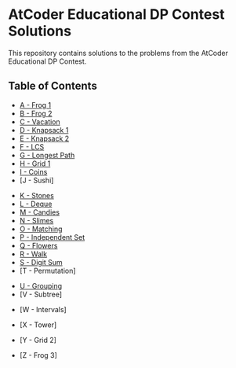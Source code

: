 # AtCoder Educational DP Contest Solutions

This repository contains solutions to the problems from the AtCoder Educational DP Contest.

## Table of Contents
- [A - Frog 1](https://atcoder.jp/contests/dp/tasks/dp_a)
- [B - Frog 2](https://atcoder.jp/contests/dp/tasks/dp_b)
- [C - Vacation](https://atcoder.jp/contests/dp/tasks/dp_c)
- [D - Knapsack 1](https://atcoder.jp/contests/dp/tasks/dp_d)
- [E - Knapsack 2](https://atcoder.jp/contests/dp/tasks/dp_e)
- [F - LCS](https://atcoder.jp/contests/dp/tasks/dp_f)
- [G - Longest Path](https://atcoder.jp/contests/dp/tasks/dp_g)
- [H - Grid 1](https://atcoder.jp/contests/dp/tasks/dp_h)
- [I - Coins](https://atcoder.jp/contests/dp/tasks/dp_i)
- [J - Sushi]
<!-- (https://atcoder.jp/contests/dp/tasks/dp_j) -->
- [K - Stones](https://atcoder.jp/contests/dp/tasks/dp_k)
- [L - Deque](https://atcoder.jp/contests/dp/tasks/dp_l)
- [M - Candies](https://atcoder.jp/contests/dp/tasks/dp_m)
- [N - Slimes](https://atcoder.jp/contests/dp/tasks/dp_n)
- [O - Matching](https://atcoder.jp/contests/dp/tasks/dp_o)
- [P - Independent Set](https://atcoder.jp/contests/dp/tasks/dp_p)
- [Q - Flowers](https://atcoder.jp/contests/dp/tasks/dp_q)
- [R - Walk](https://atcoder.jp/contests/dp/tasks/dp_r)
- [S - Digit Sum](https://atcoder.jp/contests/dp/tasks/dp_s)
- [T - Permutation]
<!-- (https://atcoder.jp/contests/dp/tasks/dp_t) -->
- [U - Grouping](https://atcoder.jp/contests/dp/tasks/dp_u)
- [V - Subtree]
<!-- (https://atcoder.jp/contests/dp/tasks/dp_v) -->
- [W - Intervals]
<!-- (https://atcoder.jp/contests/dp/tasks/dp_w) -->
- [X - Tower]
<!-- (https://atcoder.jp/contests/dp/tasks/dp_x) -->
- [Y - Grid 2]
<!-- (https://atcoder.jp/contests/dp/tasks/dp_y) -->
- [Z - Frog 3]
<!-- (https://atcoder.jp/contests/dp/tasks/dp_z) -->